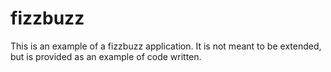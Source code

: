 # fizzbuzz
This is an example of a fizzbuzz application. It is not meant to be extended, but is provided as an example of code written.
